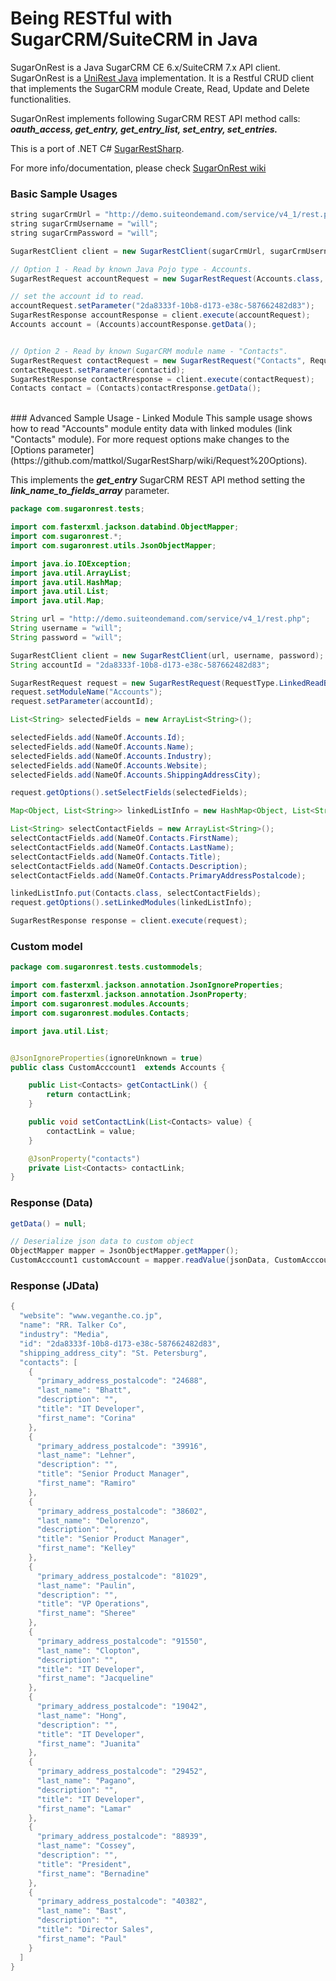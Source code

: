 # Being RESTful with SugarCRM/SuiteCRM in Java 
SugarOnRest is a Java SugarCRM CE 6.x/SuiteCRM 7.x API client. SugarOnRest is a [UniRest Java](https://github.com/Mashape/unirest-java) implementation. It is a Restful CRUD client that implements the SugarCRM module Create, Read, Update and Delete functionalities.

SugarOnRest implements following SugarCRM REST API method calls: **_oauth_access, get_entry, get_entry_list, set_entry, set_entries._**

This is a port of .NET C# [SugarRestSharp](https://github.com/mattkol/SugarRestSharp).

For more info/documentation, please check [SugarOnRest wiki](https://github.com/mattkol/SugarOnRest/wiki)

### Basic Sample Usages
```java
string sugarCrmUrl = "http://demo.suiteondemand.com/service/v4_1/rest.php";
string sugarCrmUsername = "will";
string sugarCrmPassword = "will";

SugarRestClient client = new SugarRestClient(sugarCrmUrl, sugarCrmUsername, sugarCrmPassword);

// Option 1 - Read by known Java Pojo type - Accounts.
SugarRestRequest accountRequest = new SugarRestRequest(Accounts.class, RequestType.ReadById);

// set the account id to read.
accountRequest.setParameter("2da8333f-10b8-d173-e38c-587662482d83");
SugarRestResponse accountResponse = client.execute(accountRequest);
Accounts account = (Accounts)accountResponse.getData();


// Option 2 - Read by known SugarCRM module name - "Contacts".
SugarRestRequest contactRequest = new SugarRestRequest("Contacts", RequestType.ReadById);
contactRequest.setParameter(contactid);
SugarRestResponse contactRresponse = client.execute(contactRequest);
Contacts contact = (Contacts)contactRresponse.getData();

```

<br />
### Advanced Sample Usage - Linked Module
This sample usage shows how to read "Accounts" module entity data with linked modules (link "Contacts" module). For more request options make changes to the [Options parameter](https://github.com/mattkol/SugarRestSharp/wiki/Request%20Options).

This implements the **_get_entry_** SugarCRM REST API method setting the **_link_name_to_fields_array_** parameter.

```java
package com.sugaronrest.tests;

import com.fasterxml.jackson.databind.ObjectMapper;
import com.sugaronrest.*;
import com.sugaronrest.utils.JsonObjectMapper;

import java.io.IOException;
import java.util.ArrayList;
import java.util.HashMap;
import java.util.List;
import java.util.Map;

String url = "http://demo.suiteondemand.com/service/v4_1/rest.php";
String username = "will";
String password = "will";

SugarRestClient client = new SugarRestClient(url, username, password);
String accountId = "2da8333f-10b8-d173-e38c-587662482d83";

SugarRestRequest request = new SugarRestRequest(RequestType.LinkedReadById);
request.setModuleName("Accounts");
request.setParameter(accountId);

List<String> selectedFields = new ArrayList<String>();

selectedFields.add(NameOf.Accounts.Id);
selectedFields.add(NameOf.Accounts.Name);
selectedFields.add(NameOf.Accounts.Industry);
selectedFields.add(NameOf.Accounts.Website);
selectedFields.add(NameOf.Accounts.ShippingAddressCity);

request.getOptions().setSelectFields(selectedFields);

Map<Object, List<String>> linkedListInfo = new HashMap<Object, List<String>>();

List<String> selectContactFields = new ArrayList<String>();
selectContactFields.add(NameOf.Contacts.FirstName);
selectContactFields.add(NameOf.Contacts.LastName);
selectContactFields.add(NameOf.Contacts.Title);
selectContactFields.add(NameOf.Contacts.Description);
selectContactFields.add(NameOf.Contacts.PrimaryAddressPostalcode);

linkedListInfo.put(Contacts.class, selectContactFields);
request.getOptions().setLinkedModules(linkedListInfo);

SugarRestResponse response = client.execute(request);

```

### Custom model
```java 
package com.sugaronrest.tests.custommodels;

import com.fasterxml.jackson.annotation.JsonIgnoreProperties;
import com.fasterxml.jackson.annotation.JsonProperty;
import com.sugaronrest.modules.Accounts;
import com.sugaronrest.modules.Contacts;

import java.util.List;


@JsonIgnoreProperties(ignoreUnknown = true)
public class CustomAcccount1  extends Accounts {

    public List<Contacts> getContactLink() {
        return contactLink;
    }

    public void setContactLink(List<Contacts> value) {
        contactLink = value;
    }

    @JsonProperty("contacts")
    private List<Contacts> contactLink;
}
```

### Response (Data)
```java 
getData() = null;

// Deserialize json data to custom object
ObjectMapper mapper = JsonObjectMapper.getMapper();
CustomAcccount1 customAccount = mapper.readValue(jsonData, CustomAcccount1.class);
```

### Response (JData)
```java 
{
  "website": "www.veganthe.co.jp",
  "name": "RR. Talker Co",
  "industry": "Media",
  "id": "2da8333f-10b8-d173-e38c-587662482d83",
  "shipping_address_city": "St. Petersburg",
  "contacts": [
    {
      "primary_address_postalcode": "24688",
      "last_name": "Bhatt",
      "description": "",
      "title": "IT Developer",
      "first_name": "Corina"
    },
    {
      "primary_address_postalcode": "39916",
      "last_name": "Lehner",
      "description": "",
      "title": "Senior Product Manager",
      "first_name": "Ramiro"
    },
    {
      "primary_address_postalcode": "38602",
      "last_name": "Delorenzo",
      "description": "",
      "title": "Senior Product Manager",
      "first_name": "Kelley"
    },
    {
      "primary_address_postalcode": "81029",
      "last_name": "Paulin",
      "description": "",
      "title": "VP Operations",
      "first_name": "Sheree"
    },
    {
      "primary_address_postalcode": "91550",
      "last_name": "Clopton",
      "description": "",
      "title": "IT Developer",
      "first_name": "Jacqueline"
    },
    {
      "primary_address_postalcode": "19042",
      "last_name": "Hong",
      "description": "",
      "title": "IT Developer",
      "first_name": "Juanita"
    },
    {
      "primary_address_postalcode": "29452",
      "last_name": "Pagano",
      "description": "",
      "title": "IT Developer",
      "first_name": "Lamar"
    },
    {
      "primary_address_postalcode": "88939",
      "last_name": "Cossey",
      "description": "",
      "title": "President",
      "first_name": "Bernadine"
    },
    {
      "primary_address_postalcode": "40382",
      "last_name": "Bast",
      "description": "",
      "title": "Director Sales",
      "first_name": "Paul"
    }
  ]
}
```
